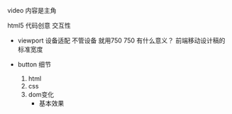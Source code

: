 video  内容是主角

html5 代码创意 交互性

- viewport  设备适配
    不管设备 就用750
    750 有什么意义？  前端移动设计稿的标准宽度

- button 细节
    1. html
    2. css
    3. dom变化
        - 基本效果 